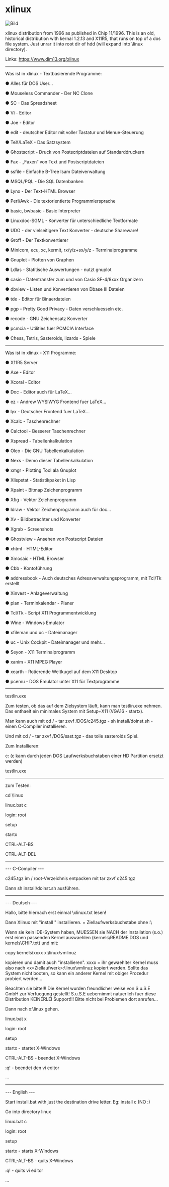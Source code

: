 # xlinux

![Bild](https://github.com/petersieg/xlinux/blob/master/xlinux.jpg)

xlinux distribution from 1996 as published in Chip 11/1996.
This is an old, historical distribution with kernal 1.2.13 and X11R5, that runs on top of a dos file system.
Just unrar it into root dir of hdd (will expand into \linux directory).

Links:
https://www.dim13.org/xlinux

---------------
Was ist in xlinux - Textbasierende Programme:

● Alles für DOS User...

● Mouseless Commander - Der NC Clone

● SC - Das Spreadsheet

● Vi - Editor

● Joe - Editor

● edit - deutscher Editor mit voller Tastatur und Menue-Steuerung

● TeX/LaTeX - Das Satzsystem

● Ghostscript - Druck von Postscriptdateien auf Standarddruckern

● Fax - „Faxen“ von Text und Postscriptdateien

● ssfile - Einfache B-Tree Isam Dateiverwaltung

● MSQL/PQL - Die SQL Datenbanken

● Lynx - Der Text-HTML Browser

● Perl/Awk - Die textorientierte Programmiersprache

● basic, bwbasic - Basic Interpreter

● Linuxdoc-SGML - Konverter für unterschiedliche Textformate

● UDO - der vielseitigere Text Konverter - deutsche Shareware!

● Groff - Der Textkonvertierer

● Minicom, ecu, xc, kermit, rx/y/z+sx/y/z - Terminalprogramme

● Gnuplot - Plotten von Graphen

● Ldlas - Statitische Auswertungen - nutzt gnuplot

● casio - Datentransfer zum und von Casio SF-4/8xxx Organizern

● dbview - Listen und Konvertieren von Dbase III Dateien

● tde - Editor für Binaerdateien

● pgp - Pretty Good Privacy - Daten verschluesseln etc.

● recode - GNU Zeichensatz Konverter

● pcmcia - Utilities fuer PCMCIA Interface

● Chess, Tetris, Sasteroids, lizards - Spiele


---------------
Was ist in xlinux - X11 Programme:

● X11R5 Server

● Axe - Editor

● Xcoral - Editor

● Doc - Editor auch für LaTeX...

● ez - Andrew WYSIWYG Frontend fuer LaTeX...

● lyx - Deutscher Frontend fuer LaTeX...

● Xcalc - Taschenrechner

● Calctool - Besserer Taschenrechner

● Xspread - Tabellenkalkulation

● Oleo - Die GNU Tabellenkalkulation

● Nexs - Demo dieser Tabellenkalkulation

● xmgr - Plotting Tool ala Gnuplot

● Xlispstat - Statistikpaket in Lisp

● Xpaint - Bitmap Zeichenprogramm

● Xfig - Vektor Zeichenprogramm

● Idraw - Vektor Zeichenprogramm auch für doc...

● Xv - Bildbetrachter und Konverter

● Xgrab - Screenshots

● Ghostview - Ansehen von Postscript Dateien

● xhtml - HTML-Editor

● Xmosaic - HTML Browser

● Cbb - Kontoführung

● addressbook - Auch deutsches Adressverwaltungsprogramm, mit Tcl/Tk erstellt

● Xinvest - Anlageverwaltung

● plan - Terminkalendar - Planer

● Tcl/Tk - Script X11 Programmentwicklung

● Wine - Windows Emulator

● xfileman und uc - Dateimanager

● uc - Unix Cockpit - Dateimanager und mehr...

● Seyon - X11 Terminalprogramm

● xanim - X11 MPEG Player

● xearth - Rotierende Weltkugel auf dem X11 Desktop

● pcemu - DOS Emulator unter X11 für Textprogramme


---------------
testlin.exe

Zum testen, ob das auf dem Zielsystem läuft, kann man testlin.exe nehmen. Das enthaelt ein minimales System mit
Setup+X11 (VGA16 - startx). 

Man kann auch mit cd / - tar zxvf /DOS/c245.tgz - sh install/doinst.sh - einen C-Compiler installieren.

Und mit cd / - tar zxvf /DOS/sast.tgz - das tolle sasteroids Spiel.

Zum Installieren:

c:  (c kann durch jeden DOS Laufwerksbuchstaben einer HD Partition ersetzt werden)

testlin.exe
 
---------------
zum Testen:

cd \linux

linux.bat c

login: root

setup

startx

CTRL-ALT-BS

CTRL-ALT-DEL

---------------
--- C-Compiler ---

c245.tgz im / root-Verzeichnis entpacken mit tar zxvf c245.tgz

Dann sh install/doinst.sh ausführen.


---------------
--- Deutsch ---

Hallo, bitte hiernach erst einmal \xlinux.txt lesen!

Dann Xlinux mit "install <x>" installieren. <x> = Ziellaufwerksbuchstabe ohne :\

Wenn sie kein IDE-System haben, MUESSEN sie NACH der Installation (s.o.) erst
einen passenden Kernel auswaehlen (kernels\README.DOS und kernels\CHIP.txt) und mit:

copy kernels\xxxx x:\linux\vmlinuz

kopieren und damit auch "installieren". xxxx = ihr gewaehlter Kernel muss also
nach <x=Ziellaufwerk>:\linux\vmlinuz kopiert werden. Sollte das System nicht
booten, so kann ein anderer Kernel mit obiger Prozedur probiert werden...

Beachten sie bitte!!! Die Kernel wurden freundlicher weise von S.u.S.E GmbH
zur Verfuegung gestellt! S.u.S.E uebernimmt natuerlich fuer diese Distribution
KEINERLEI Support!!! Bitte nicht bei Problemen dort anrufen...

Dann nach x:\linux gehen.

linux.bat x

login: root

setup

startx - startet X-Windows

CTRL-ALT-BS - beendet X-Windows

:q! - beendet den vi editor

...


---------------
--- English ---

Start install.bat with just the destination drive letter. Eg: install c
(NO :\)

Go into directory linux

linux.bat c

login: root

setup

startx - starts X-Windows

CTRL-ALT-BS - quits X-Windows

:q! - quits vi editor

...




